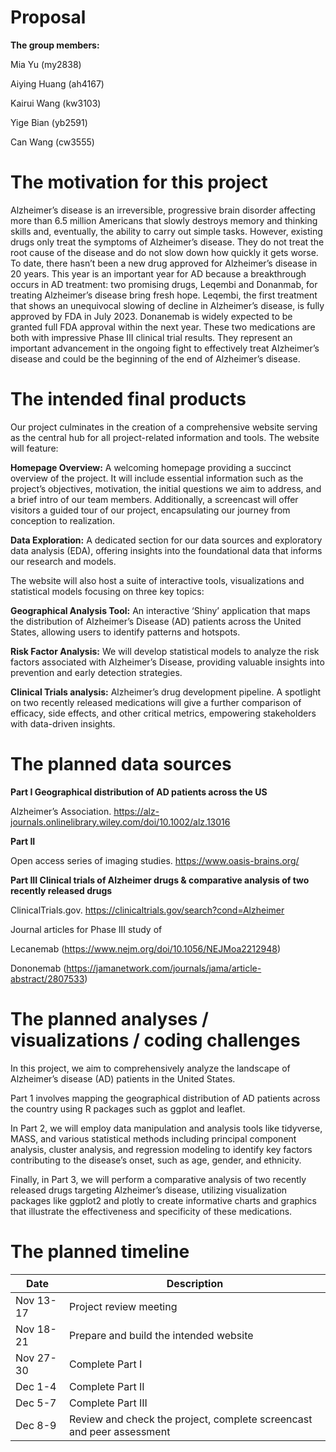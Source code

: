 Proposal
================

**The group members:**

Mia Yu (my2838)

Aiying Huang (ah4167)

Kairui Wang (kw3103)

Yige Bian (yb2591)

Can Wang (cw3555)

# The motivation for this project

Alzheimer’s disease is an irreversible, progressive brain disorder
affecting more than 6.5 million Americans that slowly destroys memory
and thinking skills and, eventually, the ability to carry out simple
tasks. However, existing drugs only treat the symptoms of Alzheimer’s
disease. They do not treat the root cause of the disease and do not slow
down how quickly it gets worse. To date, there hasn’t been a new drug
approved for Alzheimer’s disease in 20 years. This year is an important
year for AD because a breakthrough occurs in AD treatment: two promising
drugs, Leqembi and Donanmab, for treating Alzheimer’s disease bring
fresh hope. Leqembi, the first treatment that shows an unequivocal
slowing of decline in Alzheimer’s disease, is fully approved by FDA in
July 2023. Donanemab is widely expected to be granted full FDA approval
within the next year. These two medications are both with impressive
Phase III clinical trial results. They represent an important
advancement in the ongoing fight to effectively treat Alzheimer’s
disease and could be the beginning of the end of Alzheimer’s disease.

# The intended final products

Our project culminates in the creation of a comprehensive website
serving as the central hub for all project-related information and
tools. The website will feature:

**Homepage Overview:** A welcoming homepage providing a succinct
overview of the project. It will include essential information such as
the project’s objectives, motivation, the initial questions we aim to
address, and a brief intro of our team members. Additionally, a
screencast will offer visitors a guided tour of our project,
encapsulating our journey from conception to realization.

**Data Exploration:** A dedicated section for our data sources and
exploratory data analysis (EDA), offering insights into the foundational
data that informs our research and models.

The website will also host a suite of interactive tools, visualizations
and statistical models focusing on three key topics:

**Geographical Analysis Tool:** An interactive ‘Shiny’ application that
maps the distribution of Alzheimer’s Disease (AD) patients across the
United States, allowing users to identify patterns and hotspots.

**Risk Factor Analysis:** We will develop statistical models to analyze
the risk factors associated with Alzheimer’s Disease, providing valuable
insights into prevention and early detection strategies.

**Clinical Trials analysis:** Alzheimer’s drug development pipeline. A
spotlight on two recently released medications will give a further
comparison of efficacy, side effects, and other critical metrics,
empowering stakeholders with data-driven insights.

# The planned data sources

**Part I Geographical distribution of AD patients across the US**

Alzheimer’s Association.
<https://alz-journals.onlinelibrary.wiley.com/doi/10.1002/alz.13016>

**Part II**

Open access series of imaging studies. <https://www.oasis-brains.org/>

**Part III Clinical trials of Alzheimer drugs & comparative analysis of
two recently released drugs**

ClinicalTrials.gov. <https://clinicaltrials.gov/search?cond=Alzheimer>

Journal articles for Phase III study of

Lecanemab (<https://www.nejm.org/doi/10.1056/NEJMoa2212948>)

Dononemab
(<https://jamanetwork.com/journals/jama/article-abstract/2807533>)

# The planned analyses / visualizations / coding challenges

In this project, we aim to comprehensively analyze the landscape of
Alzheimer’s disease (AD) patients in the United States.

Part 1 involves mapping the geographical distribution of AD patients
across the country using R packages such as ggplot and leaflet.

In Part 2, we will employ data manipulation and analysis tools like
tidyverse, MASS, and various statistical methods including principal
component analysis, cluster analysis, and regression modeling to
identify key factors contributing to the disease’s onset, such as age,
gender, and ethnicity.

Finally, in Part 3, we will perform a comparative analysis of two
recently released drugs targeting Alzheimer’s disease, utilizing
visualization packages like ggplot2 and plotly to create informative
charts and graphics that illustrate the effectiveness and specificity of
these medications.

# The planned timeline

| Date      | Description                                                           |
|-----------|-----------------------------------------------------------------------|
| Nov 13-17 | Project review meeting                                                |
| Nov 18-21 | Prepare and build the intended website                                |
| Nov 27-30 | Complete Part I                                                       |
| Dec 1-4   | Complete Part II                                                      |
| Dec 5-7   | Complete Part III                                                     |
| Dec 8-9   | Review and check the project, complete screencast and peer assessment |

